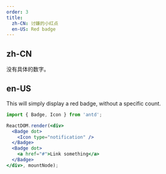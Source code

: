 ```yaml
---
order: 3
title:
  zh-CN: 讨嫌的小红点
  en-US: Red badge
---
```


## zh-CN

没有具体的数字。

## en-US

This will simply display a red badge, without a specific count.

````jsx
import { Badge, Icon } from 'antd';

ReactDOM.render(<div>
  <Badge dot>
    <Icon type="notification" />
  </Badge>
  <Badge dot>
    <a href="#">Link something</a>
  </Badge>
</div>, mountNode);
````

<style>
.anticon-notification {
  width: 16px;
  height: 16px;
  line-height: 16px;
  font-size: 16px;
}
</style>
